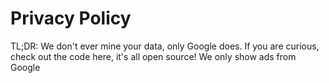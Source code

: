 # Privacy Policy



TL;DR: We don't ever mine your data, only Google does. If you are curious, check out the code here, it's all open source! We only show ads from Google
